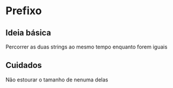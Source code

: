 # Prefixo

## Ideia básica

Percorrer as duas strings ao mesmo tempo enquanto forem iguais

## Cuidados

Não estourar o tamanho de nenuma delas
